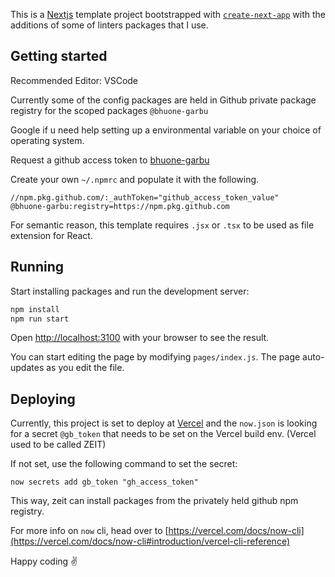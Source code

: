 This is a [Nextjs](https://nextjs.org/) template project bootstrapped with [`create-next-app`](https://github.com/zeit/next.js/tree/canary/packages/create-next-app) with the additions of some of linters packages that I use.

## Getting started

Recommended Editor: VSCode

Currently some of the config packages are held in Github private package registry for the scoped packages `@bhuone-garbu`

Google if u need help setting up a environmental variable on your choice of operating system.

Request a github access token to [bhuone-garbu](https://github.com/bhuone-garbu)

Create your own `~/.npmrc` and populate it with the following.
```
//npm.pkg.github.com/:_authToken="github_access_token_value"
@bhuone-garbu:registry=https://npm.pkg.github.com
```

For semantic reason, this template requires `.jsx` or `.tsx` to be used as file extension for React.

## Running

Start installing packages and run the development server:

```sh
npm install
npm run start
```

Open [http://localhost:3100](http://localhost:3100) with your browser to see the result.

You can start editing the page by modifying `pages/index.js`. The page auto-updates as you edit the file.


## Deploying

Currently, this project is set to deploy at [Vercel](https://vercel.com/) and the `now.json` is looking for a secret `@gb_token` that needs to be set on the Vercel build env. (Vercel used to be called ZEIT)

If not set, use the following command to set the secret:
```
now secrets add gb_token "gh_access_token"
```

This way, zeit can install packages from the privately held github npm registry.

For more info on `now` cli, head over to [https://vercel.com/docs/now-cli](https://vercel.com/docs/now-cli#introduction/vercel-cli-reference)

Happy coding ✌️
